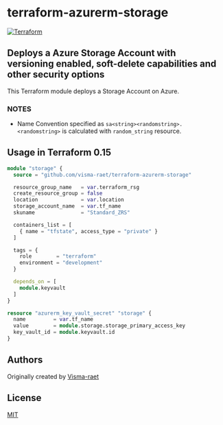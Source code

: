 # terraform-azurerm-storage

[![Terraform](https://github.com/visma-raet/terraform-azurerm-storage/actions/workflows/terraform.yml/badge.svg)](https://github.com/visma-raet/terraform-azurerm-storage/actions/workflows/terraform.yml)

## Deploys a Azure Storage Account with versioning enabled, soft-delete capabilities and other security options

This Terraform module deploys a Storage Account on Azure.

### NOTES

* Name Convention specified as `sa<string><randomstring>. <randomstring>` is calculated with `random_string` resource.

## Usage in Terraform 0.15

```terraform
module "storage" {
  source = "github.com/visma-raet/terraform-azurerm-storage"

  resource_group_name   = var.terraform_rsg
  create_resource_group = false
  location              = var.location
  storage_account_name  = var.tf_name
  skuname               = "Standard_ZRS"

  containers_list = [
    { name = "tfstate", access_type = "private" }
  ]

  tags = {
    role        = "terraform"
    environment = "development"
  }

  depends_on = [
    module.keyvault
  ]
}

resource "azurerm_key_vault_secret" "storage" {
  name         = var.tf_name
  value        = module.storage.storage_primary_access_key
  key_vault_id = module.keyvault.id
}
```

## Authors

Originally created by [Visma-raet](http://github.com/visma-raet)

## License

[MIT](LICENSE)
